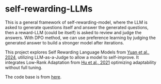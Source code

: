 # self-rewarding-LLMs
This is a general framework of self-rewarding-model, where the LLM is asked to generate questions itself and answer the generated questions, then a reward-LLM (could be itself) is asked to review and judge the answers. With DPO method, we can use preference learning by judging the generated answer to build a stronger model after iterations.

This project explores Self Rewarding Language Models from [Yuan et al., 2024](https://arxiv.org/abs/2401.10020), utilizing LLM-as-a-Judge to allow a model to self-improve. It integrates Low-Rank Adaptation from [Hu et al., 2021](https://arxiv.org/abs/2106.09685) optimizing adaptability without full tuning.

The code base is from [here](https://github.com/schauppi/Self-Rewarding-Language-Models).

